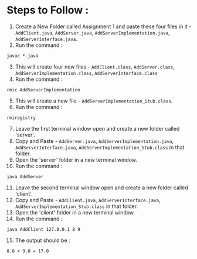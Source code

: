 # Steps to Follow :

1. Create a New Folder called Assignment 1 and paste these four files in it - ```AddClient.java```, ```AddServer.java```, ```AddServerImplementation.java```,  ```AddServerInterface.java```.
2. Run the command :
``` 
javac *.java
```
3. This will create four new files - ```AddClient.class```, ```AddServer.class```, ```AddServerImplementation.class```,  ```AddServerInterface.class```
4. Run the command :
```
rmic AddServerImplementation
```
5. This will create a new file - ```AddServerImplementation_Stub.class```.
6. Run the command :
```
rmiregistry
```
7. Leave the first terminal window open and create a new folder called 'server'.
8. Copy and Paste - ```AddServer.java```, ```AddServerImplementation.java```,  ```AddServerInterface.java```, ```AddServerImplementation_Stub.class``` in that folder.
9. Open the 'server' folder in a new terminal window.
10. Run the command :
```
java AddServer
```
11. Leave the second terminal window open and create a new folder called 'client'.
12. Copy and Paste - ```AddClient.java```,  ```AddServerInterface.java```, ```AddServerImplementation_Stub.class``` in that folder.
13. Open the 'client' folder in a new terminal window.
14. Run the command :
```
java AddClient 127.0.0.1 8 9
```
15. The output should be :
```
8.0 + 9.0 = 17.0 
``` 
 